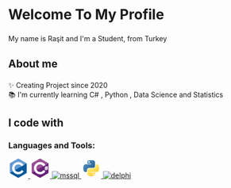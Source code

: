<h1 align="left">Welcome To My Profile</h1>

###

<p align="left">My name is Raşit and I'm a Student, from Turkey</p>

###

<h2 align="left">About me</h2>

###

<p align="left">✨ Creating Project since 2020<br>📚 I'm currently learning C# , Python , Data Science and Statistics <br> </p>

###

<h2 align="left">I code with</h2>

###

<h3 align="left">Languages and Tools:</h3>
<p align="left"> <a href="https://www.cprogramming.com/" target="_blank" rel="noreferrer"> 
<img src="https://raw.githubusercontent.com/devicons/devicon/master/icons/c/c-original.svg" alt="c" width="40" height="40"/> </a> 
<a href="https://www.w3schools.com/cs/" target="_blank" rel="noreferrer"> 
<img src="https://raw.githubusercontent.com/devicons/devicon/master/icons/csharp/csharp-original.svg" alt="csharp" width="40" height="40"/> </a> 
<a href="https://www.w3schools.com/css/" target="_blank" rel="noreferrer"> 
<a href="https://www.w3.org/html/" target="_blank" rel="noreferrer"> 
<a href="https://www.microsoft.com/en-us/sql-server" target="_blank" rel="noreferrer"> 
<img src="https://www.svgrepo.com/show/303229/microsoft-sql-server-logo.svg" alt="mssql" width="40" height="40"/> </a> 
<a href="https://www.python.org" target="_blank" rel="noreferrer"> 
<img src="https://raw.githubusercontent.com/devicons/devicon/master/icons/python/python-original.svg" alt="python" width="40" height="40"/> </a> 
<a href="[https://www.rust-lang.org](https://www.embarcadero.com/products/delphi)" target="_blank" rel="noreferrer">
<img src="![delphi](https://github.com/user-attachments/assets/2dbf6053-6b52-4744-9aa8-55e0245568da)" alt="delphi" width="40" height="40"/> </a>

